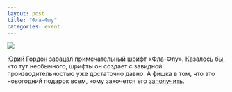 ```yaml
---
layout: post
title: "Фла-Флу"
categories: event
---
```

![](https://pics.livejournal.com/quillcraft/pic/0014t1rt)

Юрий Гордон забацал примечательный шрифт «Фла-Флу». Казалось бы, что тут необычного, шрифты он создает с завидной производительностью уже достаточно давно. А фишка в том, что это новогодний подарок всем, кому захочется его [заполучить](https://kak.ru/columns/typexperience/a11698/).